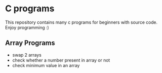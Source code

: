 # C programs

This repository contains many c programs for beginners with source code. 
Enjoy programming :)

## Array Programs
- swap 2 arrays
- check whether a number present in array or not 
- check minimum value in an array
